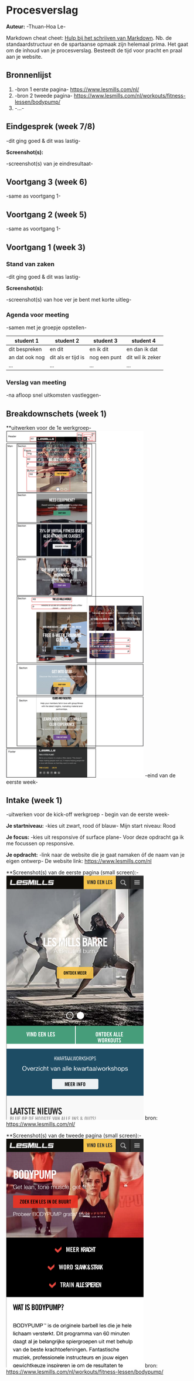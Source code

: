 # Procesverslag
**Auteur:** -Thuan-Hoa Le-

Markdown cheat cheet: [Hulp bij het schrijven van Markdown](https://github.com/adam-p/markdown-here/wiki/Markdown-Cheatsheet). Nb. de standaardstructuur en de spartaanse opmaak zijn helemaal prima. Het gaat om de inhoud van je procesverslag. Besteedt de tijd voor pracht en praal aan je website.



## Bronnenlijst
1. -bron 1 eerste pagina- https://www.lesmills.com/nl/
2. -bron 2 tweede pagina- https://www.lesmills.com/nl/workouts/fitness-lessen/bodypump/
3. -...-



## Eindgesprek (week 7/8)

-dit ging goed & dit was lastig-

**Screenshot(s):**

-screenshot(s) van je eindresultaat-



## Voortgang 3 (week 6)

-same as voortgang 1-



## Voortgang 2 (week 5)

-same as voortgang 1-



## Voortgang 1 (week 3)

### Stand van zaken

-dit ging goed & dit was lastig-

**Screenshot(s):**

-screenshot(s) van hoe ver je bent met korte uitleg-

### Agenda voor meeting

-samen met je groepje opstellen-

| student 1      | student 2          | student 3    | student 4        |
| ---            | ---                | ---          | ---              |
| dit bespreken  | en dit             | en ik dit    | en dan ik dat    |
| an dat ook nog | dit als er tijd is | nog een punt | dit wil ik zeker |
| ...            | ...                | ...          | ...              |

### Verslag van meeting

-na afloop snel uitkomsten vastleggen-



## Breakdownschets (week 1)
**uitwerken voor de 1e werkgroep-
<img src="images/readme/lesMillsBreakdownschets-1.png" width="375px" alt="lesMillsBreakDownShets">
-eind van de eerste week-



## Intake (week 1)
-uitwerken voor de kick-off werkgroep - begin van de eerste week-

**Je startniveau:** -kies uit zwart, rood óf blauw-
Mijn start niveau: Rood

**Je focus:** -kies uit responsive óf surface plane-
Voor deze opdracht ga ik me focussen op responsive.

**Je opdracht:** -link naar de website die je gaat namaken óf de naam van je eigen ontwerp-
De website link: https://www.lesmills.com/nl

**Screenshot(s) van de eerste pagina (small screen):-
<img src="images/intake/lesMillsHome.png" width="375px" alt="home-page-lesmills">
bron: https://www.lesmills.com/nl/

**Screenshot(s) van de tweede pagina (small screen):-
<img src="images/intake/lesMillsBp.png" width="375px" alt="workout-page">
bron: https://www.lesmills.com/nl/workouts/fitness-lessen/bodypump/
